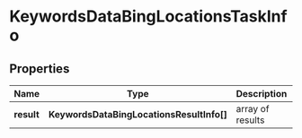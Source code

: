 # KeywordsDataBingLocationsTaskInfo

## Properties

| Name | Type | Description | Notes |
|------------ | ------------- | ------------- | -------------|
**result** | **KeywordsDataBingLocationsResultInfo[]** | array of results |[optional]|